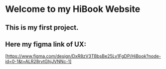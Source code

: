 # Welcome to my HiBook Website

## This is my first project.

## Here my figma link of UX:
[https://www.figma.com/design/DxR8zV3TBbsBe25Ly1FgDP/HiBook?node-id=0-1&t=ALR28rvtGhjJVNNc-1]